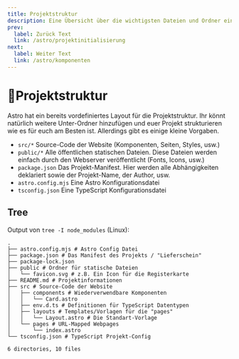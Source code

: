```yaml
---
title: Projektstruktur
description: Eine Übersicht über die wichtigsten Dateien und Ordner eines Astro-Projekts.
prev:
  label: Zurück Text
  link: /astro/projektinitialisierung
next:
  label: Weiter Text
  link: /astro/komponenten
---
```


# 🌲Projektstruktur

Astro hat ein bereits vordefiniertes Layout für die Projektstruktur. Ihr könnt natürlich weitere Unter-Ordner hinzufügen und euer Projekt strukturieren wie es für euch am Besten ist. Allerdings gibt es einige kleine Vorgaben.

- `src/*` Source-Code der Website (Komponenten, Seiten, Styles, usw.)
- `public/*` Alle öffentlichen statischen Dateien. Diese Dateien werden einfach durch den Webserver veröffentlicht (Fonts, Icons, usw.)
- `package.json` Das Projekt-Manifest. Hier werden alle Abhängigkeiten deklariert sowie der Projekt-Name, der Author, usw.
- `astro.config.mjs` Eine Astro Konfigurationsdatei
- `tsconfig.json` Eine TypeScript Konfigurationsdatei

## Tree

Output von `tree -I node_modules` (Linux):
```shell
.
├── astro.config.mjs # Astro Config Datei
├── package.json # Das Manifest des Projekts / "Lieferschein"
├── package-lock.json
├── public # Ordner für statische Dateien
│   └── favicon.svg # z.B. Ein Icon für die Registerkarte
├── README.md # Projektinformationen
├── src # Source-Code der Website
│   ├── components # Wiederverwendbare Komponenten
│   │   └── Card.astro
│   ├── env.d.ts # Definitionen für TypeScript Datentypen
│   ├── layouts # Templates/Vorlagen für die "pages"
│   │   └── Layout.astro # Die Standart-Vorlage
│   └── pages # URL-Mapped Webpages
│       └── index.astro
└── tsconfig.json # TypeScript Projekt-Config

6 directories, 10 files
```
